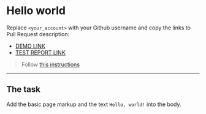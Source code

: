 # Hello world
Replace `<your_account>` with your Github username and copy the links to Pull Request description:
- [DEMO LINK](https://kreisberg.github.io/layout_hello-world/)
- [TEST REPORT LINK](https://kreisberg.github.io/layout_hello-world/report/html_report/index.html)

> Follow [this instructions](https://mate-academy.github.io/layout_task-guideline/#how-to-solve-the-layout-tasks-on-github)
___

## The task
Add the basic page markup and the text `Hello, world!` into the body.
